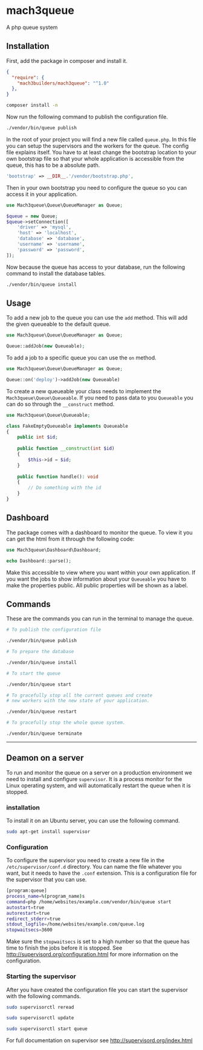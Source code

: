 # mach3queue

A php queue system

## Installation

First, add the package in composer and install it.
```json
{
  "require": {
    "mach3builders/mach3queue": "^1.0"
  },
}
```

```bash
composer install -n
```

Now run the following command to publish the configuration file.

```bash
./vendor/bin/queue publish
```

In the root of your project you will find a new file called `queue.php`.
In this file you can setup the supervisors and the workers for the queue.
The config file explains itself.
You have to at least change the bootstrap location to your own bootstrap file
so that your whole application is accessible from the queue, this has to be a absolute path.

```php
'bootstrap' => __DIR__.'/vendor/bootstrap.php',
```

Then in your own bootstrap you need to configure the queue so you can access it in your application.

```php
use Mach3queue\Queue\QueueManager as Queue;

$queue = new Queue;
$queue->setConnection([
    'driver' => 'mysql',
    'host' => 'localhost',
    'database' => 'database',
    'username' => 'username',
    'password' => 'password',
]);
```

Now because the queue has access to your database, run the following command to install the database tables.

```bash
./vendor/bin/queue install
```


## Usage
To add a new job to the queue you can use the `add` method. This will add the given queueable to the default queue.

```php
use Mach3queue\Queue\QueueManager as Queue;

Queue::addJob(new Queueable);
```

To add a job to a specific queue you can use the `on` method.

```php
use Mach3queue\Queue\QueueManager as Queue;

Queue::on('deploy')->addJob(new Queueable)
```

To create a new queueable your class needs to implement the `Mach3queue\Queue\Queueable`.
If you need to pass data to you `Queueable` you can do so through the `__construct` method.

```php
use Mach3queue\Queue\Queueable;

class FakeEmptyQueueable implements Queueable
{
    public int $id;
    
    public function __construct(int $id)
    {
        $this->id = $id;
    }
    
    public function handle(): void
    {
        // Do something with the id
    }
}
```

## Dashboard
The package comes with a dashboard to monitor the queue.
To view it you can get the html from it through the following code:

```php
use Mach3queue\Dashboard\Dashboard;

echo Dashboard::parse();
```

Make this accessible to view where you want within your own application.
If you want the jobs to show information about your `Queueable` you have to make the properties public.
All public properties will be shown as a label.


## Commands
These are the commands you can run in the terminal to manage the queue.

```bash
# To publish the configuration file

./vendor/bin/queue publish
```

```bash
# To prepare the database

./vendor/bin/queue install
```
```bash
# To start the queue

./vendor/bin/queue start
```
```bash
# To gracefully stop all the current queues and create 
# new workers with the new state of your application.

./vendor/bin/queue restart
```
```bash
# To gracefully stop the whole queue system.

./vendor/bin/queue terminate
```

---

## Deamon on a server

To run and monitor the queue on a server on a production environment we need to install and configure `supervisor`.
It is a process monitor for the Linux operating system, and will automatically restart the queue when it is stopped.

### installation
To install it on an Ubuntu server, you can use the following command.

```bash
sudo apt-get install supervisor
```

### Configuration
To configure the supervisor you need to create a new file in the `/etc/supervisor/conf.d` directory.
You can name the file whatever you want, but it needs to have the `.conf` extension.
This is a configuration file for the supervisor that you can use.

```bash
[program:queue]
process_name=%(program_name)s
command=php /home/websites/example.com/vendor/bin/queue start
autostart=true
autorestart=true
redirect_stderr=true
stdout_logfile=/home/websites/example.com/queue.log
stopwaitsecs=3600
```
Make sure the `stopwaitsecs` is set to a high number so that the queue has time to finish the jobs before it is stopped.
See http://supervisord.org/configuration.html for more information on the configuration.

### Starting the supervisor

After you have created the configuration file you can start the supervisor with the following commands.

```bash
sudo supervisorctl reread

sudo supervisorctl update

sudo supervisorctl start queue
```

For full documentation on supervisor see http://supervisord.org/index.html